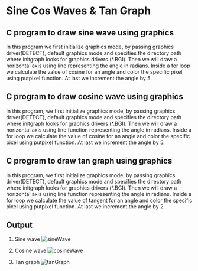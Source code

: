 # Sine Cos Waves & Tan Graph

## C program to draw sine wave using graphics

In this program we first initialize graphics mode, by passing graphics driver(DETECT), default graphics mode and specifies the directory path where initgraph looks for graphics drivers (*.BGI). Then we will draw a horizontal axis using line representing the angle in radians. Inside a for loop we calculate the value of cosine for an angle and color the specific pixel using putpixel function. At last we increment the angle by 5.

## C program to draw cosine wave using graphics

In this program, we first initialize graphics mode, by passing graphics driver(DETECT), default graphics mode and specifies the directory path where initgraph looks for graphics drivers (*.BGI). Then we will draw a horizontal axis using line function representing the angle in radians. Inside a for loop we calculate the value of cosine for an angle and color the specific pixel using putpixel function. At last we increment the angle by 5.

## C program to draw tan graph using graphics

In this program, we first initialize graphics mode, by passing graphics driver(DETECT), default graphics mode and specifies the directory path where initgraph looks for graphics drivers (*.BGI). Then we will draw a horizontal axis using line function representing the angle in radians. Inside a for loop we calculate the value of tangent for an angle and color the specific pixel using putpixel function. At last we increment the angle by 2.

## Output

1. Sine wave
![sineWave](https://user-images.githubusercontent.com/46064269/235764750-10273249-8d6e-41e2-8a29-1c9fa15e925c.gif)

2. Cosine wave
![cosineWave](https://user-images.githubusercontent.com/46064269/235764793-0ca68899-432b-4cfe-b8d8-ef103b2b1ea5.gif)

3. Tan graph
![tanGraph](https://user-images.githubusercontent.com/46064269/235764817-866ec678-793a-4549-96b4-1dd0d33fe365.gif)
